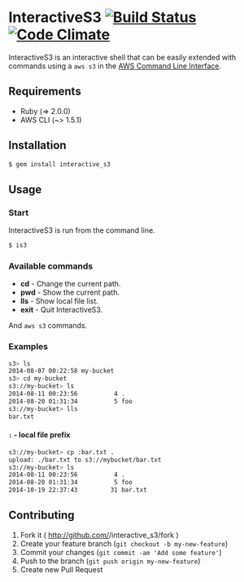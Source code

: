 # InteractiveS3 [![Build Status](https://travis-ci.org/yamayo/interactive_s3.svg?branch=master)](https://travis-ci.org/yamayo/interactive_s3) [![Code Climate](https://codeclimate.com/github/yamayo/interactive_s3/badges/gpa.svg)](https://codeclimate.com/github/yamayo/interactive_s3)
InteractiveS3 is an interactive shell that can be easily extended with commands using a `aws s3` in the [AWS Command Line Interface](http://docs.aws.amazon.com/cli/latest/index.html).

## Requirements
* Ruby (=> 2.0.0)
* AWS CLI (~> 1.5.1)

## Installation
```sh
$ gem install interactive_s3
```

## Usage

### Start
InteractiveS3 is run from the command line.

```sh
$ is3
```

### Available commands

- **cd** - Change the current path.
- **pwd** - Show the current path.
- **lls** - Show local file list.
- **exit** - Quit InteractiveS3.

And `aws s3` commands.  

### Examples

```sh
s3> ls
2014-08-07 00:22:58 my-bucket
s3> cd my-bucket
s3://my-bucket> ls
2014-08-11 00:23:56          4 .
2014-08-20 01:31:34          5 foo
s3://my-bucket> lls
bar.txt
```

#### `:` - local file prefix

```sh
s3://my-bucket> cp :bar.txt .
upload: ./bar.txt to s3://mybucket/bar.txt
s3://my-bucket> ls
2014-08-11 00:23:56          4 .
2014-08-20 01:31:34          5 foo
2014-10-19 22:37:43         31 bar.txt
```

## Contributing

1. Fork it ( http://github.com/<my-github-username>/interactive_s3/fork )
2. Create your feature branch (`git checkout -b my-new-feature`)
3. Commit your changes (`git commit -am 'Add some feature'`)
4. Push to the branch (`git push origin my-new-feature`)
5. Create new Pull Request
